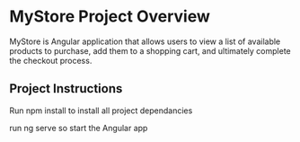 # MyStore Project Overview

MyStore is Angular application that allows users to view a list of available products to purchase, add them to a shopping cart, and ultimately complete the checkout process. 


## Project Instructions

Run npm install to install all project dependancies

run ng serve so start the Angular app